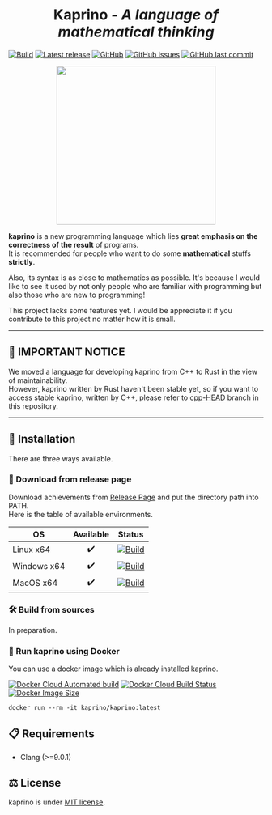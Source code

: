 <div align="center">
  <h1>Kaprino <i>- A language of mathematical thinking</i></h1>
</div>

[![Build](https://github.com/kaprino-lang/kaprino/workflows/Build/badge.svg)](https://github.com/kaprino-lang/kaprino/actions)
[![Latest release](https://img.shields.io/github/v/release/kaprino-lang/kaprino?include_prereleases)](https://github.com/kaprino-lang/kaprino/releases)
[![GitHub](https://img.shields.io/github/license/kaprino-lang/kaprino)](https://github.com/kaprino-lang/kaprino/blob/master/LICENSE)
[![GitHub issues](https://img.shields.io/github/issues/kaprino-lang/kaprino)](https://github.com/kaprino-lang/kaprino/issues)
[![GitHub last commit](https://img.shields.io/github/last-commit/kaprino-lang/kaprino)](https://github.com/kaprino-lang/kaprino)

<p align="center">
  <img width="314" height="314" src="https://raw.githubusercontent.com/kaprino-lang/kaprino/master/img/icon.png" />
</p>

**kaprino** is a new programming language which lies **great emphasis on the correctness of the result** of programs.  
It is recommended for people who want to do some **mathematical** stuffs **strictly**.

Also, its syntax is as close to mathematics as possible. It's because I would like to see it used by not only people who are familiar with programming but also those who are new to programming!

This project lacks some features yet. I would be appreciate it if you contribute to this project no matter how it is small.

---

## 📢 IMPORTANT NOTICE

We moved a language for developing kaprino from C++ to Rust in the view of maintainability.   
However, kaprino written by Rust haven't been stable yet, so if you want to access stable kaprino, written by C++, please refer to [cpp-HEAD](https://github.com/kaprino-lang/kaprino/tree/cpp-HEAD) branch in this repository.

---

## 💽 Installation

There are three ways available.

### 💾 Download from release page

Download achievements from [Release Page](https://github.com/kaprino-lang/kaprino/releases) and put the directory path into PATH.  
Here is the table of available environments.

|OS|Available|Status|
|---|:---:|:---:|
|Linux x64| ✔️ |[![Build](https://github.com/kaprino-lang/kaprino/workflows/Linux%20release/badge.svg)](https://github.com/kaprino-lang/kaprino/actions)|
|Windows x64| ✔️ |[![Build](https://github.com/kaprino-lang/kaprino/workflows/Windows%20release/badge.svg)](https://github.com/kaprino-lang/kaprino/actions)|
|MacOS x64| ✔️ |[![Build](https://github.com/kaprino-lang/kaprino/workflows/MacOS%20release/badge.svg)](https://github.com/kaprino-lang/kaprino/actions)|

### 🛠️ Build from sources

In preparation.

### 🐳 Run kaprino using Docker

You can use a docker image which is already installed kaprino.

[![Docker Cloud Automated build](https://img.shields.io/docker/cloud/automated/kaprino/kaprino)](https://hub.docker.com/r/kaprino/kaprino)
[![Docker Cloud Build Status](https://img.shields.io/docker/cloud/build/kaprino/kaprino)](https://hub.docker.com/r/kaprino/kaprino/builds)
[![Docker Image Size](https://img.shields.io/docker/image-size/kaprino/kaprino/latest)](https://hub.docker.com/r/kaprino/kaprino)

```
docker run --rm -it kaprino/kaprino:latest
```

## 📋 Requirements

- Clang (>=9.0.1)

## ⚖️ License

kaprino is under [MIT license](https://github.com/kaprino-lang/kaprino/blob/master/LICENSE).
